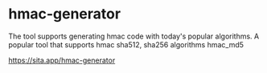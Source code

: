 # hmac-generator
The tool supports generating hmac code with today's popular algorithms. A popular tool that supports hmac sha512, sha256 algorithms hmac_md5

https://sita.app/hmac-generator
